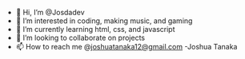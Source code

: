- 👋 Hi, I’m @Josdadev
- 👀 I’m interested in coding, making music, and gaming
- 🌱 I’m currently learning html, css, and javascript
- 💞️ I’m looking to collaborate on projects
- 📫 How to reach me @joshuatanaka12@gmail.com
-Joshua Tanaka
<!---
Josdadev/Josdadev is a ✨ special ✨ repository because its `README.md` (this file) appears on your GitHub profile.
You can click the Preview link to take a look at your changes.
--->
